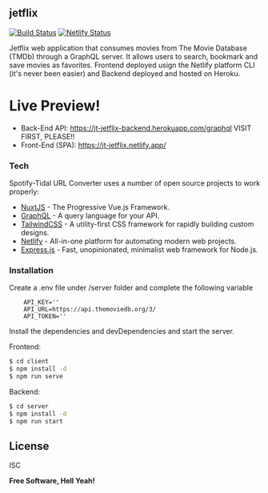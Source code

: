 ## jetflix

[![Build Status](https://travis-ci.com/josewhitetower/jetflix.svg?branch=master)](https://travis-ci.com/josewhitetower/jetflix)
[![Netlify Status](https://api.netlify.com/api/v1/badges/2930c7d4-db14-464e-9e5e-80dbe6d056cd/deploy-status)](https://app.netlify.com/sites/jt-jetflix/deploys)

Jetflix web application that consumes movies from The Movie Database (TMDb) through a GraphQL server. It allows users to search, bookmark and save movies as favorites. Frontend deployed usign the Netlify platform CLI (it's never been easier) and Backend deployed and hosted on Heroku.

# Live Preview!
- Back-End API: https://jt-jetflix-backend.herokuapp.com/graphql VISIT FIRST, PLEASE!!
- Front-End (SPA): https://jt-jetflix.netlify.app/

### Tech

Spotify-Tidal URL Converter uses a number of open source projects to work properly:

- [NuxtJS](https://nuxtjs.org) - The Progressive Vue.js Framework.
- [GraphQL](https://graphql.org) - A query language for your API.
- [TailwindCSS](https://tailwindcss.com/) - A utility-first CSS framework for rapidly building custom designs.
- [Netlify](https://www.netlify.com/) - All-in-one platform for automating modern web projects.
- [Express.js](https://expressjs.com/) - Fast, unopinionated, minimalist web framework for Node.js.

### Installation

Create a .env file under /server folder and complete the following variable

```
    API_KEY=''
    API_URL=https://api.themoviedb.org/3/
    API_TOKEN=''
```
Install the dependencies and devDependencies and start the server.

Frontend:

```sh
$ cd client
$ npm install -d
$ npm run serve
```

Backend:

```sh
$ cd server
$ npm install -d
$ npm run start
```

## License

ISC

**Free Software, Hell Yeah!**
